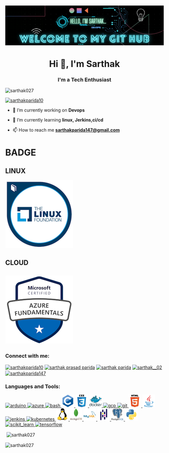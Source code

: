 ![logo](https://github.com/Sarthak027/Sarthak027/blob/main/ezgif.com-gif-maker.gif)
<h1 align="center">Hi 👋, I'm Sarthak </h1>
<h3 align="center">I'm  a Tech Enthusiast</h3>

<p align="left"> <img src="https://komarev.com/ghpvc/?username=sarthak027&label=Profile%20views&color=0e75b6&style=flat" alt="sarthak027" /> </p>

<p align="left"> <a href="https://twitter.com/sarthakparida10" target="blank"><img src="https://img.shields.io/twitter/follow/sarthakparida10?logo=twitter&style=for-the-badge" alt="sarthakparida10" /></a> </p>

- 🔭 I’m currently working on **Devops**

- 🌱 I’m currently learning **linux, Jerkins,ci/cd**

- 📫 How to reach me **sarthakparida147@gmail.com**

<h1>BADGE</h1>
<h2>LINUX</h2>
<a href="https://www.credly.com/badges/22953ff4-bd4f-4ca8-927d-94d110a0ca69/public_url"><img src="https://github.com/Sarthak027/Sarthak027/blob/main/badge/lfd103-a-beginner-s-guide-to-linux-kernel-development.png"></a>

<h2>CLOUD<h2>
<a herf="https://www.credly.com/badges/14cf4588-5dba-4f44-8334-e0179eaf2802/public_url"><img src="https://github.com/Sarthak027/Sarthak027/blob/main/badge/microsoft-certified-azure-fundamentals.png"></a>

<h3 align="left">Connect with me:</h3>
<p align="left">
<a href="https://twitter.com/sarthakparida10" target="blank"><img align="center" src="https://raw.githubusercontent.com/rahuldkjain/github-profile-readme-generator/master/src/images/icons/Social/twitter.svg" alt="sarthakparida10" height="30" width="40" /></a>
<a href="https://www.linkedin.com/in/sarthak-prasad-parida/" target="blank"><img align="center" src="https://raw.githubusercontent.com/rahuldkjain/github-profile-readme-generator/master/src/images/icons/Social/linked-in-alt.svg" alt="sarthak prasad parida" height="30" width="40" /></a>
<a href="https://www.hackerrank.com/sarthak parida" target="blank"><img align="center" src="https://raw.githubusercontent.com/rahuldkjain/github-profile-readme-generator/master/src/images/icons/Social/hackerrank.svg" alt="sarthak parida" height="30" width="40" /></a>
<a href="https://leetcode.com/Sarthak_Parida/" target="blank"><img align="center" src="https://raw.githubusercontent.com/rahuldkjain/github-profile-readme-generator/master/src/images/icons/Social/leet-code.svg" alt="sarthak__02" height="30" width="40" /></a>
<a href="https://auth.geeksforgeeks.org/user/sarthakparida147/practice" target="blank"><img align="center" src="https://raw.githubusercontent.com/rahuldkjain/github-profile-readme-generator/master/src/images/icons/Social/geeks-for-geeks.svg" alt="sarthakparida147" height="30" width="40" /></a>
</p>

<h3 align="left">Languages and Tools:</h3>
<p align="left"> <a href="https://www.arduino.cc/" target="_blank" rel="noreferrer"> <img src="https://cdn.worldvectorlogo.com/logos/arduino-1.svg" alt="arduino" width="40" height="40"/> </a> <a href="https://azure.microsoft.com/en-in/" target="_blank" rel="noreferrer"> <img src="https://www.vectorlogo.zone/logos/microsoft_azure/microsoft_azure-icon.svg" alt="azure" width="40" height="40"/> </a> <a href="https://www.gnu.org/software/bash/" target="_blank" rel="noreferrer"> <img src="https://www.vectorlogo.zone/logos/gnu_bash/gnu_bash-icon.svg" alt="bash" width="40" height="40"/> </a> <a href="https://www.cprogramming.com/" target="_blank" rel="noreferrer"> <img src="https://raw.githubusercontent.com/devicons/devicon/master/icons/c/c-original.svg" alt="c" width="40" height="40"/> </a> <a href="https://www.w3schools.com/css/" target="_blank" rel="noreferrer"> <img src="https://raw.githubusercontent.com/devicons/devicon/master/icons/css3/css3-original-wordmark.svg" alt="css3" width="40" height="40"/> </a> <a href="https://www.docker.com/" target="_blank" rel="noreferrer"> <img src="https://raw.githubusercontent.com/devicons/devicon/master/icons/docker/docker-original-wordmark.svg" alt="docker" width="40" height="40"/> </a> <a href="https://cloud.google.com" target="_blank" rel="noreferrer"> <img src="https://www.vectorlogo.zone/logos/google_cloud/google_cloud-icon.svg" alt="gcp" width="40" height="40"/> </a> <a href="https://git-scm.com/" target="_blank" rel="noreferrer"> <img src="https://www.vectorlogo.zone/logos/git-scm/git-scm-icon.svg" alt="git" width="40" height="40"/> </a> <a href="https://www.w3.org/html/" target="_blank" rel="noreferrer"> <img src="https://raw.githubusercontent.com/devicons/devicon/master/icons/html5/html5-original-wordmark.svg" alt="html5" width="40" height="40"/> </a> <a href="https://www.java.com" target="_blank" rel="noreferrer"> <img src="https://raw.githubusercontent.com/devicons/devicon/master/icons/java/java-original.svg" alt="java" width="40" height="40"/> </a> <a href="https://www.jenkins.io" target="_blank" rel="noreferrer"> <img src="https://www.vectorlogo.zone/logos/jenkins/jenkins-icon.svg" alt="jenkins" width="40" height="40"/> </a> <a href="https://kubernetes.io" target="_blank" rel="noreferrer"> <img src="https://www.vectorlogo.zone/logos/kubernetes/kubernetes-icon.svg" alt="kubernetes" width="40" height="40"/> </a> <a href="https://www.linux.org/" target="_blank" rel="noreferrer"> <img src="https://raw.githubusercontent.com/devicons/devicon/master/icons/linux/linux-original.svg" alt="linux" width="40" height="40"/> </a> <a href="https://www.mongodb.com/" target="_blank" rel="noreferrer"> <img src="https://raw.githubusercontent.com/devicons/devicon/master/icons/mongodb/mongodb-original-wordmark.svg" alt="mongodb" width="40" height="40"/> </a> <a href="https://www.mysql.com/" target="_blank" rel="noreferrer"> <img src="https://raw.githubusercontent.com/devicons/devicon/master/icons/mysql/mysql-original-wordmark.svg" alt="mysql" width="40" height="40"/> </a> <a href="https://pandas.pydata.org/" target="_blank" rel="noreferrer"> <img src="https://raw.githubusercontent.com/devicons/devicon/2ae2a900d2f041da66e950e4d48052658d850630/icons/pandas/pandas-original.svg" alt="pandas" width="40" height="40"/> </a> <a href="https://www.postgresql.org" target="_blank" rel="noreferrer"> <img src="https://raw.githubusercontent.com/devicons/devicon/master/icons/postgresql/postgresql-original-wordmark.svg" alt="postgresql" width="40" height="40"/> </a> <a href="https://www.python.org" target="_blank" rel="noreferrer"> <img src="https://raw.githubusercontent.com/devicons/devicon/master/icons/python/python-original.svg" alt="python" width="40" height="40"/> </a> <a href="https://scikit-learn.org/" target="_blank" rel="noreferrer"> <img src="https://upload.wikimedia.org/wikipedia/commons/0/05/Scikit_learn_logo_small.svg" alt="scikit_learn" width="40" height="40"/> </a> <a href="https://www.tensorflow.org" target="_blank" rel="noreferrer"> <img src="https://www.vectorlogo.zone/logos/tensorflow/tensorflow-icon.svg" alt="tensorflow" width="40" height="40"/> </a> </p>

<p>&nbsp;<img align="center" src="https://github-readme-stats.vercel.app/api?username=sarthak027&show_icons=true&locale=en" alt="sarthak027" /></p>

<p><img align="center" src="https://github-readme-streak-stats.herokuapp.com/?user=sarthak027&" alt="sarthak027" /></p>
